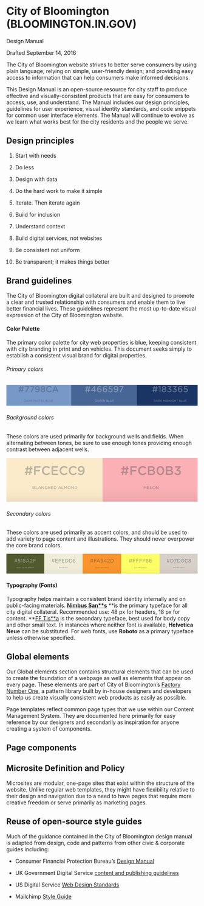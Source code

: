 # City of Bloomington (BLOOMINGTON.IN.GOV)
Design Manual

Drafted September 14, 2016

The City of Bloomington website strives to better serve consumers by using plain language; relying on simple, user-friendly design; and providing easy access to information that can help consumers make informed decisions.

This Design Manual is an open-source resource for city staff to produce effective and visually-consistent products that are easy for consumers to access, use, and understand. The Manual includes our design principles, guidelines for user experience, visual identity standards, and code snippets for common user interface elements. The Manual will continue to evolve as we learn what works best for the city residents and the people we serve.

## Design principles

1. Start with needs

2. Do less

3. Design with data

4. Do the hard work to make it simple

5. Iterate. Then iterate again

6. Build for inclusion

7. Understand context

8. Build digital services, not websites

9. Be consistent not uniform

10. Be transparent; it makes things better

## Brand guidelines

The City of Bloomington digital collateral are built and designed to promote a clear and trusted relationship with consumers and enable them to live better financial lives. These guidelines represent the most up-to-date visual expression of the City of Bloomington website.

#### Color Palette

The primary color palette for city web properties is blue, keeping consistent with city branding in print and on vehicles. This document seeks simply to establish a consistent visual brand for digital properties. 

###### Primary colors

![image alt text](image_0.png)

###### Background colors

These colors are used primarily for background wells and fields. When alternating between tones, be sure to use enough tones providing enough contrast between adjacent wells.

![image alt text](image_1.png)

###### Secondary colors

These colors are used primarily as accent colors, and should be used to add variety to page content and illustrations. They should never overpower the core brand colors.

![image alt text](image_2.png)

#### Typography (Fonts)

Typography helps maintain a consistent brand identity internally and on public-facing materials. **[Nimbus San**s](https://typekit.com/fonts/nimbus-sans)** **is the primary typeface for all city digital collateral. Recommended use: 48 px for headers, 18 px for content. **[FF Tis**a](https://typekit.com/fonts/ff-tisa) is the secondary typeface, best used for body copy and other small text. In instances where neither font is available, **Helvetica Neue** can be substituted. For web fonts, use **Roboto** as a primary typeface unless otherwise specified.

## Global elements

Our Global elements section contains structural elements that can be used to create the foundation of a webpage as well as elements that appear on every page. These elements are part of City of Bloomington’s [Factory Number One](https://github.com/City-of-Bloomington/factory-number-one), a pattern library built by in-house designers and developers to help us create visually consistent web products as easily as possible.

Page templates reflect common page types that we use within our Content Management System. They are documented here primarily for easy reference by our designers and secondarily as inspiration for anyone creating a system of components.

## Page components

## Microsite Definition and Policy

Microsites are modular, one-page sites that exist within the structure of the website. Unlike regular web templates, they might have flexibility relative to their design and navigation due to a need to have pages that require more creative freedom or serve primarily as marketing pages. 

## Reuse of open-source style guides

Much of the guidance contained in the City of Bloomington design manual is adapted from design, code and patterns from other civic & corporate guides including:

* Consumer Financial Protection Bureau’s [Design Manual](https://cfpb.github.io/design-manual/)

* UK Government Digital Service [content and publishing guidelines](https://www.gov.uk/topic/government-digital-guidance/content-publishing)

* US Digital Service [Web Design Standards](https://github.com/quarterback/web-design-standards)

* Mailchimp [Style Guide](http://styleguide.mailchimp.com)

